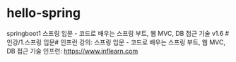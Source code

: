 # hello-spring
springboot1
스프링 입문 - 코드로 배우는 스프링 부트, 웹 MVC, DB 접근 기술
v1.6
#인강/1.스프링 입문#
인프런 강의: 스프링 입문 - 코드로 배우는 스프링 부트, 웹 MVC, DB 접근 기술
인프런: https://www.inflearn.com
